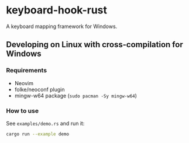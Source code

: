 # keyboard-hook-rust

A keyboard mapping framework for Windows.


## Developing on Linux with cross-compilation for Windows

### Requirements
 * Neovim
 * folke/neoconf plugin
 * mingw-w64 package (`sudo pacman -Sy mingw-w64`)


### How to use
See `examples/demo.rs` and run it:
  ```bash
  cargo run --example demo
  ```

